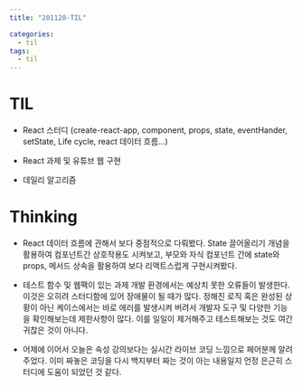 ```yaml
---
title: "201120-TIL"

categories:
  - til
tags:
  - til
---
```

# TIL
 - React 스터디 (create-react-app, component, props, state, eventHander, setState, Life cycle, react 데이터 흐름...)

 - React 과제 및 유튜브 웹 구현

 - 데일리 알고리즘

 

# Thinking
 - React 데이터 흐름에 관해서 보다 중점적으로 다뤄봤다. State 끌어올리기 개념을 활용하여 컴포넌트간 상호작용도 시켜보고, 부모와 자식 컴포넌트 간에 state와 props, 메서드 상속을 활용하여 보다 리액트스럽게 구현시켜봤다.

 - 테스트 함수 및 웹팩이 있는 과제 개발 환경에서는 예상치 못한 오류들이 발생한다. 이것은 오히려 스터디함에 있어 장애물이 될 때가 많다. 정해진 로직 혹은 완성된 상황이 아닌 케이스에서는 바로 에러를 발생시켜 버려서 개발자 도구 및 다양한 기능을 확인해보는데 제한사항이 많다. 이를 일일이 제거해주고 테스트해보는 것도 여간 귀찮은 것이 아니다.

 - 어제에 이어서 오늘은 속성 강의보다는 실시간 라이브 코딩 느낌으로 페어분께 알려주었다. 이미 짜놓은 코딩을 다시 백지부터 짜는 것이 아는 내용일지 언정 은근히 스터디에 도움이 되었던 것 같다.